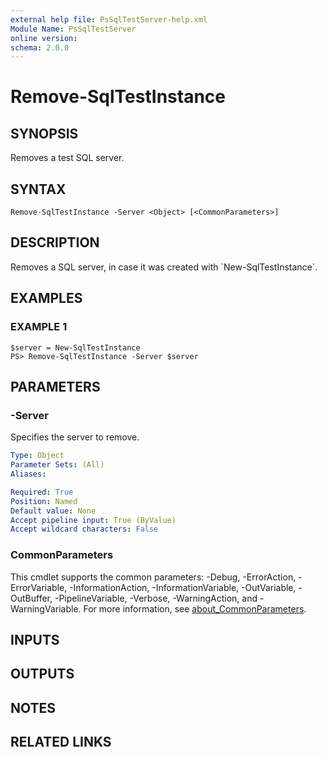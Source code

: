 ```yaml
---
external help file: PsSqlTestServer-help.xml
Module Name: PsSqlTestServer
online version:
schema: 2.0.0
---
```


# Remove-SqlTestInstance

## SYNOPSIS
Removes a test SQL server.

## SYNTAX

```
Remove-SqlTestInstance -Server <Object> [<CommonParameters>]
```

## DESCRIPTION
Removes a SQL server, in case it was created with \`New-SqlTestInstance\`.

## EXAMPLES

### EXAMPLE 1
```
$server = New-SqlTestInstance
PS> Remove-SqlTestInstance -Server $server
```

## PARAMETERS

### -Server
Specifies the server to remove.

```yaml
Type: Object
Parameter Sets: (All)
Aliases:

Required: True
Position: Named
Default value: None
Accept pipeline input: True (ByValue)
Accept wildcard characters: False
```

### CommonParameters
This cmdlet supports the common parameters: -Debug, -ErrorAction, -ErrorVariable, -InformationAction, -InformationVariable, -OutVariable, -OutBuffer, -PipelineVariable, -Verbose, -WarningAction, and -WarningVariable. For more information, see [about_CommonParameters](http://go.microsoft.com/fwlink/?LinkID=113216).

## INPUTS

## OUTPUTS

## NOTES

## RELATED LINKS
